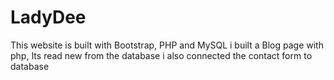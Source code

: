 # LadyDee
This website is built with Bootstrap, PHP and MySQL
i built a Blog page with php, Its read new from the database
i also connected the contact form to database

